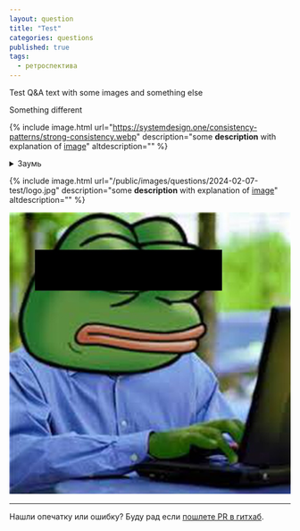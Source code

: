 ```yaml
---
layout: question
title: "Test"
categories: questions
published: true
tags:
  - ретроспектива
---
```


Test Q&A text with some images and something else

Something different

{%
    include image.html
    url="https://systemdesign.one/consistency-patterns/strong-consistency.webp"
    description="some **description** with explanation of [image](http://google.com)"
    altdescription=""
%}



<details class="collapse_block">
  <summary class="collapse_block__title">Заумь</summary>

  <div class="collapse_block__content" markdown="1">

**Heading hack**

# Heading
1. Foo
2. Bar
   * Baz
   * Qux

<img src="{{ 'public/images/questions/2024-02-07-test/logo.jpg' | relative_url }}" />

## Some Javascript
```js
function logSomething(something) {
  console.log('Something', something);
}
```
### Some Javascript

next [header](https://google.com)

  </div>
</details>

{%
    include image.html
    url="/public/images/questions/2024-02-07-test/logo.jpg"
    description="some **description** with explanation of [image](http://google.com)"
    altdescription=""
%}

<img src="/public/images/questions/2024-02-07-test/logo.jpg" />


------

Нашли опечатку или ошибку? Буду рад если [пошлете PR в гитхаб](https://github.com/2pegramming/2pegramming.github.io/tree/master/questions).
